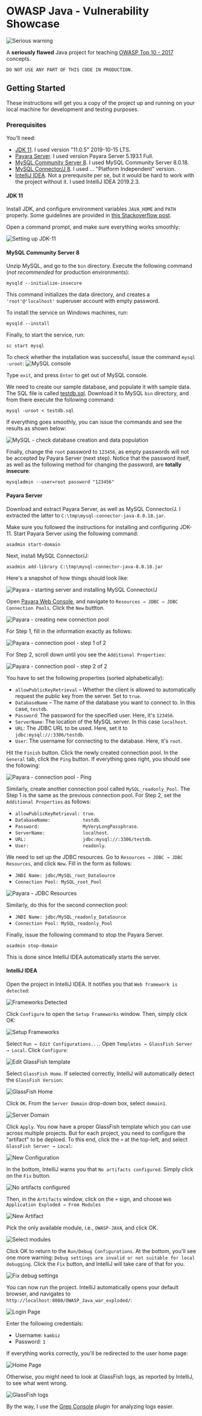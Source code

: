 # OWASP Java - Vulnerability Showcase

![Serious warning](extra/images/Danger.png)

A **seriously flawed** Java project for teaching [OWASP Top 10 - 2017](https://www.owasp.org/images/7/72/OWASP_Top_10-2017_%28en%29.pdf.pdf) concepts.

```
DO NOT USE ANY PART OF THIS CODE IN PRODUCTION.
```

## Getting Started

These instructions will get you a copy of the project up and running on your local machine for development and testing purposes.

### Prerequisites

You'll need:

* [JDK 11](https://www.oracle.com/javadownload). I used  version "11.0.5" 2019-10-15 LTS.
* [Payara Server](https://www.payara.fish/software/downloads/). I used version Payara Server 5.193.1 Full.
* [MySQL Community Server 8](https://dev.mysql.com/downloads/mysql/). I used MySQL Community Server 8.0.18.
* [MySQL Connector/J 8](https://dev.mysql.com/downloads/connector/j/). I used ... "Platform Independent" version.
* [IntelliJ IDEA](https://www.jetbrains.com/idea/). Not a prerequisite per se, but it would be hard to work with the project without it. I used IntelliJ IDEA 2019.2.3.

#### JDK 11
Install JDK, and configure environment variables `JAVA_HOME` and `PATH` properly. Some guidelines are provided in [this Stackoverflow post](https://stackoverflow.com/q/1672281/459391).

Open a command prompt, and make sure everything works smoothly:

![Setting up JDK-11](extra/images/jdk-11.png)

#### MySQL Community Server 8
Unzip MySQL, and go to the `bin` directory. Execute the following command (*not recommended* for production environments):
```
mysqld --initialize-insecure
```

This command initializes the data directory, and creates a `'root'@'localhost'` superuser account with empty password.

To install the service on Windows machines, run:
```
mysqld --install
```

Finally, to start the service, run:
```
sc start mysql
```

To check whether the installation was successful, issue the command `mysql -uroot`: 
![MySQL console](extra/images/mysql.png)

Type `exit`, and press `Enter` to get out of MySQL console.

We need to create our sample database, and populate it with sample data. The SQL file is called [testdb.sql](extra/testdb.sql). Download it to MySQL `bin` directory, and from there execute the following command:
```
mysql -uroot < testdb.sql
```

If everything goes smoothly, you can issue the commands and see the results as shown below: 

![MySQL - check database creation and data population](extra/images/mysql-2.png)

Finally, change the `root` password to `123456`, as empty passwords will not be accepted by Payara Server (next step). Notice that the password itself, as well as the following method for changing the password, are **totally insecure**:
```
mysqladmin --user=root password "123456"
``` 

#### Payara Server
Download and extract Payara Server, as well as MySQL Connector/J. I extracted the latter to `C:\tmp\mysql-connector-java-8.0.18.jar`.

Make sure you followed the instructions for installing and configuring JDK-11. Start Payara Server using the following command:
```
asadmin start-domain
```

Next, install MySQL Connector/J:
```
asadmin add-library C:\tmp\mysql-connector-java-8.0.18.jar
```

Here's a snapshot of how things should look like:

![Payara - starting server and installing MySQL Connector/J](extra/images/payara.png)

Open [Payara Web Console](http://localhost:4848/), and navigate to `Resources → JDBC → JDBC Connection Pools`. Click the `New` buttton.

![Payara - creating new connection pool](extra/images/payara-new-cp.png)

For Step 1, fill in the information exactly as follows:

![Payara - connection pool - step 1 of 2](extra/images/payara-new-cp-step1.png)

For Step 2, scroll down until you see the `Additional Properties`:

![Payara - connection pool - step 2 of 2](extra/images/payara-new-cp-step2.png)

You have to set the following properties (sorted alphabetically):

* `allowPublicKeyRetrieval` – Whether the client is allowed to automatically request the public key from the server. Set to `true`.
* `DatabaseName` – The name of the database you want to connect to. In this case, `testdb`.
* `Password`: The password for the specified user. Here, it's `123456`.
* `ServerName`: The location of the MySQL server. In this case `localhost`.
* `URL`: The JDBC URL to be used. Here, set it to `jdbc:mysql://:3306/testdb`.
* `User`: The username for connecting to the database. Here, it's `root`.

Hit the `Finish` button. Click the newly created connection pool. In the `General` tab, click the `Ping` button. If everything goes right, you should see the following:

![Payara - connection pool - Ping](extra/images/payara-new-cp-step2.png)

Similarly, create another connection pool called `MySQL_readonly_Pool`. The Step 1 is the same as the previous connection pool. For Step 2, set the `Additional Properties` as follows:

* `allowPublicKeyRetrieval: true`.
* `DatabaseName:            testdb`.
* `Password:                MyVeryLongPassphrase`.
* `ServerName:              localhost`.
* `URL:                     jdbc:mysql://:3306/testdb`.
* `User:                    readonly`.

We need to set up the JDBC resources. Go to `Resources → JDBC → JDBC Resources`, and click `New`. Fill in the form as follows:

* `JNDI Name: jdbc/MySQL_root_DataSource`
* `Connection Pool: MySQL_root_Pool`

![Payara - JDBC Resources](extra/images/payara-new-jdbc-res.png)

Similarly, do this for the second connection pool:
* `JNDI Name: jdbc/MySQL_readonly_DataSource`
* `Connection Pool: MySQL_readonly_Pool`

Finally, issue the following command to stop the Payara Server. 
```
asadmin stop-domain
```
This is done since IntelliJ IDEA automatically starts the server.

#### IntelliJ IDEA
Open the project in IntelliJ IDEA. It notifies you that `Web framework is detected`:

![Frameworks Detected](extra/images/intellij-framework-detected.png)

Click `Configure` to open the `Setup Frameworks` window. Then, simply click OK:

![Setup Frameworks](extra/images/intellij-setup-frameworks.png)

Select `Run → Edit Configurations...`. Open  `Templates → GlassFish Server → Local`. Click `Configure`:

![Edit GlassFish template](extra/images/intellij-glassfish-local.png)

Select `GlassFish Home`. If selected correctly, IntelliJ will automatically detect the `GlassFish Version`:

![GlassFish Home](extra/images/intellij-glassfish-home.png)

Click `OK`. From the `Server Domain` drop-down box, select `domain1`.

![Server Domain](extra/images/intellij-domain1.png)

Click `Apply`. You now have a proper GlassFish template which you can use across multiple projects. But for each project, you need to configure the "artifact" to be deploed. To this end, click the `+` at the top-left, and select `GlassFish Server → Local`:

![New Configuration](extra/images/intellij-new-config.png)

In the bottom, IntelliJ warns you that `No artifacts configured`. Simply click on the `Fix` button.

![No artifacts configured](extra/images/intellij-no-artifacts.png)

Then, in the `Artifacts` window, click on the `+` sign, and choose `Web Application Exploded → From Modules`

![New Artifact](extra/images/intellij-artifacts.png)

Pick the only available module, i.e., `OWASP-JAVA`, and click OK.

![Select modules](extra/images/intellij-select-modules.png)

Click OK to return to the `Run/Debug Configurations`. At the bottom, you'll see one more warning: `Debug settings are invalid or not suitable for local debugging`. Click the `Fix` button, and IntelliJ will take care of that for you.

![Fix debug settings](extra/images/intellij-debug-settings.png)

You can now run the project. IntelliJ automatically opens your default browser, and navigates to `http://localhost:8080/OWASP_Java_war_exploded/`:

![Login Page](extra/images/browser-1.png)

Enter the following credentials:
* Username: `kambiz`
* Password: `1`

If everything works correctly, you'll be redirected to the user home page:

![Home Page](extra/images/browser-2.png)

Otherwise, you might need to look at GlassFish logs, as reported by IntelliJ, to see what went wrong.

![GlassFish logs](extra/images/intellij-glassfish-log.png)

By the way, I use the [Grep Console](https://plugins.jetbrains.com/plugin/7125-grep-console) plugin for analyzing logs easier.
